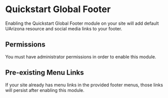 # Quickstart Global Footer

Enabling the Quickstart Global Footer module on your site will add default UArizona resource and social media links to your footer.

## Permissions

You must have administrator permissions in order to enable this module.

## Pre-existing Menu Links

If your site already has menu links in the provided footer menus, those links will persist after enabling this module.